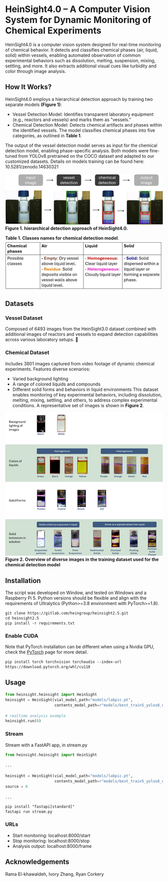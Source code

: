 # HeinSight4.0 – A Computer Vision System for Dynamic Monitoring of Chemical Experiments
HeinSight4.0 is a computer vision system designed for real-time monitoring of chemical behavior. It detects and classifies chemical phases (air, liquid, solid) within vessels, enabling automated observation of common experimental behaviors such as dissolution, melting, suspension, mixing, settling, and more. It also extracts additional visual cues like turbidity and color through image analysis.

## How It Works?
HeinSight4.0 employs a hierarchical detection approach by training two separate models **(Figure 1)**:
- Vessel Detection Model: Identifies transparent laboratory equipment (e.g., reactors and vessels) and marks them as "vessels."
- Chemical Detection Model: Detects chemical artifacts and phases within the identified vessels. The model classifies chemical phases into five categories, as outlined in **Table 1**.

The output of the vessel detection model serves as input for the chemical detection model, enabling phase-specific analysis. Both models were fine-tuned from YOLOv8 pretrained on the COCO dataset and adapted to our customized datasets.
Details on models training can be found here: 10.5281/zenodo.14630321

![](model_method.png)
**Figure 1. hierarchical detection approach of HeinSight4.0.** 



**Table 1. Classes names for chemical detection model**. 
![](classes.png)


## Datasets
### Vessel Dataset
Composed of 6493 images from the HeinSight3.0 dataset combined with additional images of reactors and vessels to expand detection capabilities across various laboratory setups.
	
### Chemical Dataset
Includes 3801 images captured from video footage of dynamic chemical experiments.
Features diverse scenarios:
* Varied background lighting
* A range of colored liquids and compounds
* Different solid forms and behaviors in liquid environments
This dataset enables monitoring of key experimental behaviors, including dissolution, melting, mixing, settling, and others, to address complex experimental conditions. A representative set of images is shown in **Figure 2**.

![](image.png)
**Figure 2. Overview of diverse images in the training dataset used for the chemical detection model**

## Installation
The script was developed on Window, and tested on Windows and a Raspberry Pi 5. Python versions should be flexible and align with the requirements of Ultralytics
(Python>=3.8 environment with PyTorch>=1.8). 
```commandline
git clone https://gitlab.com/heingroup/heinsight2.5.git
cd heinsight2.5
pip install -r requirements.txt
```
### Enable CUDA
Note that PyTorch installation can be different when using a Nvidia GPU, check the [PyTorch](https://pytorch.org/) page for more detail.  
```
pip install torch torchvision torchaudio --index-url https://download.pytorch.org/whl/cu118
```

## Usage
```python
from heinsight.heinsight import HeinSight
heinsight = HeinSight(vial_model_path="models/labpic.pt",
                      contents_model_path=r"models/best_train5_yolov8_ez_20240402.pt")

# realtime analysis example
heinsight.run(0)
```


### Stream
Stream with a FastAPI app, in stream.py

```python
from heinsight.heinsight import HeinSight

...

heinsight = HeinSight(vial_model_path="models/labpic.pt",
                      contents_model_path=r"models/best_train5_yolov8_ez_20240402.pt")
source = 0

...
```
```commandline
pip install "fastapi[standard]"
fastapi run stream.py
```
### URLs
* Start monitoring:   localhost:8000/start 
* Stop monitoring:    localhost:8000/stop 
* Analysis output:    localhost:8000/frame

## Acknowledgements
Rama El-khawaldeh, Ivory Zhang, Ryan Corkery
